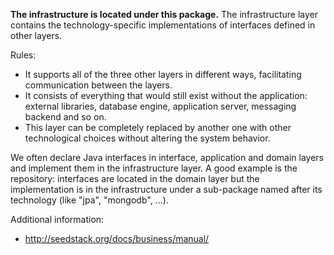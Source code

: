 **The infrastructure is located under this package.** The infrastructure layer contains the technology-specific
implementations of interfaces defined in other layers.

Rules:

* It supports all of the three other layers in different ways, facilitating communication between the layers.
* It consists of everything that would still exist without the application: external libraries, database engine, application
server, messaging backend and so on.
* This layer can be completely replaced by another one with other technological choices without altering the system behavior.

We often declare Java interfaces in interface, application and domain layers and implement them in the infrastructure layer.
A good example is the repository: interfaces are located in the domain layer but the implementation is in the infrastructure
under a sub-package named after its technology (like "jpa", "mongodb", ...).

Additional information:

* http://seedstack.org/docs/business/manual/
